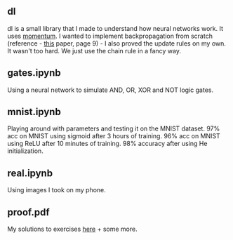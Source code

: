 ## dl

dl is a small library that I made to understand how neural networks work. It uses [momentum](https://distill.pub/2017/momentum/). I wanted to implement backpropagation from scratch (reference - [this](http://www.cs.utoronto.ca/~ilya/pubs/ilya_sutskever_phd_thesis.pdf) paper, page 9) - I also proved the update rules on my own. It wasn't too hard. We just use the chain rule in a fancy way.  

## gates.ipynb

Using a neural network to simulate AND, OR, XOR and NOT logic gates.

## mnist.ipynb

Playing around with parameters and testing it on the MNIST dataset. 97% acc on MNIST using sigmoid after 3 hours of training. 96% acc on MNIST using ReLU after 10 minutes of training. 98% accuracy after using He initialization.   

## real.ipynb

Using images I took on my phone.

## proof.pdf

My solutions to exercises [here](neuralnetworksanddeeplearning.com) + some more. 
